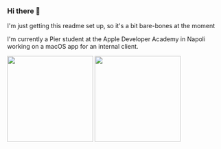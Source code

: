 ### Hi there 👋

I'm just getting this readme set up, so it's a bit bare-bones at the moment

I'm currently a Pier student at the Apple Developer Academy in Napoli working on a macOS app for an internal client. 

<picture>
  <source
    srcset="https://github-readme-stats.vercel.app/api?username=shinra-electric&show_icons=true&theme=dark"
    media="(prefers-color-scheme: dark)"
  />
  <source
    srcset="https://github-readme-stats.vercel.app/api?username=shinra-electric&show_icons=true"
    media="(prefers-color-scheme: light), (prefers-color-scheme: no-preference)"
  />
  <img height=200 align="center" src="https://github-readme-stats.vercel.app/api?username=shinra-electric&show_icons=true" />
</picture>

<picture>
  <source
    srcset="https://github-readme-stats.vercel.app/api/top-langs/?username=shinra-electric&layout=compact&theme=dark"
    media="(prefers-color-scheme: dark)"
  />
  <source
    srcset="https://github-readme-stats.vercel.app/api/top-langs/?username=shinra-electric&layout=compact"
    media="(prefers-color-scheme: light), (prefers-color-scheme: no-preference)"
  />
  <img height=200 align="center" src="https://github-readme-stats.vercel.app/api/top-langs/?username=shinra-electric&layout=compact" />
</picture>
